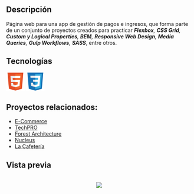 ## Descripción  
Página web para una app de gestión de pagos e ingresos, que forma parte de un conjunto de proyectos creados para practicar ***Flexbox**, **CSS Grid**, **Custom y Logical Properties**, **BEM**, **Responsive Web Design**, **Media Queries**, **Gulp Workflows**, **SASS***, entre otros.

## Tecnologías
<span>
<img src="https://github.com/devicons/devicon/blob/master/icons/html5/html5-original.svg" alt="html5" width="50" height="50"/>
<img src="https://github.com/devicons/devicon/blob/master/icons/css3/css3-original.svg" alt="css3" width="50" height="50"/>
</span>

## Proyectos relacionados:
  * [E-Commerce](https://github.com/juanjopareja/ecommerce-web)
  * [TechPRO](https://github.com/juanjopareja/techpro-web)
  * [Forest Architecture](https://github.com/juanjopareja/forest-architecture-web)
  * [Nucleus](https://github.com/juanjopareja/nucleus-web)
  * [La Cafetería](https://github.com/juanjopareja/la-cafeteria-web)

## Vista previa
<p align="center"><br>
<img src="https://user-images.githubusercontent.com/125128610/229201725-cf11f849-c3f7-4a35-9b6b-a20974d8fcef.png">
</p>
